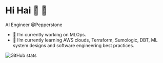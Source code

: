 # Hi Hai 👋 🙂

AI Engineer @Pepperstone

- 🔭 I’m currently working on MLOps.
- 🌱 I’m currently learning AWS clouds, Terraform, Sumologic, DBT, ML system designs and software engineering best practices.

![GitHub stats](https://github-readme-stats.vercel.app/api?username=haihodac-pepperstone&show_icons=true&theme=radical)

<!-- ![Most used languages](https://github-readme-stats.vercel.app/api/top-langs/?username=haihodac-pepperstone&layout=compact&langs_count=6&hide=tex&theme=dark) -->

<!--
**haihodac-pepperstone/haihodac-pepperstone** is a ✨ _special_ ✨ repository because its `README.md` (this file) appears on your GitHub profile.

Here are some ideas to get you started:

- 🔭 I’m currently working on ...
- 🌱 I’m currently learning ...
- 👯 I’m looking to collaborate on ...
- 🤔 I’m looking for help with ...
- 💬 Ask me about ...
- 📫 How to reach me: ...
- 😄 Pronouns: ...
- ⚡ Fun fact: ...
-->
